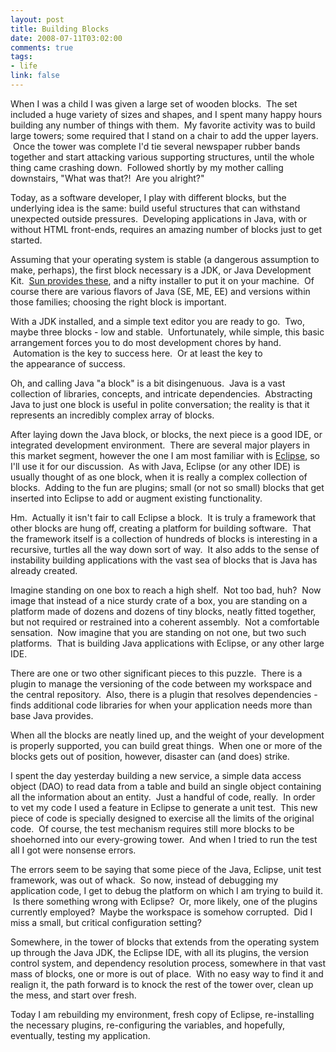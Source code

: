 ```yaml
--- 
layout: post
title: Building Blocks
date: 2008-07-11T03:02:00
comments: true
tags:
- life
link: false
---
```

When I was a child I was given a large set of wooden blocks.  The set included a huge variety of sizes and shapes, and I spent many happy hours building any number of things with them.  My favorite activity was to build large towers; some required that I stand on a chair to add the upper layers.  Once the tower was complete I'd tie several newspaper rubber bands together and start attacking various supporting structures, until the whole thing came crashing down.  Followed shortly by my mother calling downstairs, "What was that?!  Are you alright?"

Today, as a software developer, I play with different blocks, but the underlying idea is the same: build useful structures that can withstand unexpected outside pressures.  Developing applications in Java, with or without HTML front-ends, requires an amazing number of blocks just to get started.

Assuming that your operating system is stable (a dangerous assumption to make, perhaps), the first block necessary is a JDK, or Java Development Kit.  <a title="Sun Developer Network" href="http://developers.sun.com/downloads/">Sun provides these</a>, and a nifty installer to put it on your machine.  Of course there are various flavors of Java (SE, ME, EE) and versions within those families; choosing the right block is important.

With a JDK installed, and a simple text editor you are ready to go.  Two, maybe three blocks - low and stable.  Unfortunately, while simple, this basic arrangement forces you to do most development chores by hand.  Automation is the key to success here.  Or at least the key to the appearance of success.

Oh, and calling Java "a block" is a bit disingenuous.  Java is a vast collection of libraries, concepts, and intricate dependencies.  Abstracting Java to just one block is useful in polite conversation; the reality is that it represents an incredibly complex array of blocks.

After laying down the Java block, or blocks, the next piece is a good IDE, or integrated development environment.  There are several major players in this market segment, however the one I am most familiar with is <a title="Eclipse" href="http://eclipse.org">Eclipse</a>, so I'll use it for our discussion.  As with Java, Eclipse (or any other IDE) is usually thought of as one block, when it is really a complex collection of blocks.  Adding to the fun are plugins; small (or not so small) blocks that get inserted into Eclipse to add or augment existing functionality.  

Hm.  Actually it isn't fair to call Eclipse a block.  It is truly a framework that other blocks are hung off, creating a platform for building software.  That the framework itself is a collection of hundreds of blocks is interesting in a recursive, turtles all the way down sort of way.  It also adds to the sense of instability building applications with the vast sea of blocks that is Java has already created.

Imagine standing on one box to reach a high shelf.  Not too bad, huh?  Now image that instead of a nice sturdy crate of a box, you are standing on a platform made of dozens and dozens of tiny blocks, neatly fitted together, but not required or restrained into a coherent assembly.  Not a comfortable sensation.  Now imagine that you are standing on not one, but two such platforms.  That is building Java applications with Eclipse, or any other large IDE.

There are one or two other significant pieces to this puzzle.  There is a plugin to manage the versioning of the code between my workspace and the central repository.  Also, there is a plugin that resolves dependencies - finds additional code libraries for when your application needs more than base Java provides.

When all the blocks are neatly lined up, and the weight of your development is properly supported, you can build great things.  When one or more of the blocks gets out of position, however, disaster can (and does) strike.

I spent the day yesterday building a new service, a simple data access object (DAO) to read data from a table and build an single object containing all the information about an entity.  Just a handful of code, really.  In order to vet my code I used a feature in Eclipse to generate a unit test.  This new piece of code is specially designed to exercise all the limits of the original code.  Of course, the test mechanism requires still more blocks to be shoehorned into our every-growing tower.  And when I tried to run the test all I got were nonsense errors.  

The errors seem to be saying that some piece of the Java, Eclipse, unit test framework, was out of whack.  So now, instead of debugging my application code, I get to debug the platform on which I am trying to build it.  Is there something wrong with Eclipse?  Or, more likely, one of the plugins currently employed?  Maybe the workspace is somehow corrupted.  Did I miss a small, but critical configuration setting?  

Somewhere, in the tower of blocks that extends from the operating system up through the Java JDK, the Eclipse IDE, with all its plugins, the version control system, and dependency resolution process, somewhere in that vast mass of blocks, one or more is out of place.  With no easy way to find it and realign it, the path forward is to knock the rest of the tower over, clean up the mess, and start over fresh.

Today I am rebuilding my environment, fresh copy of Eclipse, re-installing the necessary plugins, re-configuring the variables, and hopefully, eventually, testing my application.
